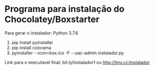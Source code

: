 # Programa para instalação do Chocolatey/Boxstarter
Para gerar o instalador:
Python 3.7.6
1. pip install pyinstaller
2. pip install colorama
3. pyinstaller --icon=box.ico -F --uac-admin instalador.py

Link para o executavel final: bit.ly/instalador1 ou http://tiny.cc/instalador

